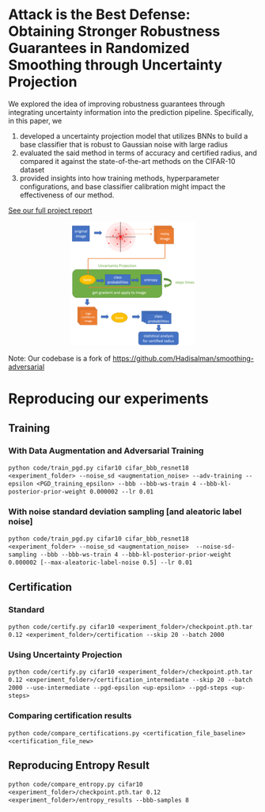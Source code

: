 # Attack is the Best Defense: Obtaining Stronger Robustness Guarantees in Randomized Smoothing through Uncertainty Projection

We explored the idea of improving robustness guarantees through integrating uncertainty information into the prediction pipeline. Specifically, in this paper, we
1. developed a uncertainty projection model that utilizes BNNs to build a base classifier that is robust to
Gaussian noise with large radius
2. evaluated the said method in terms of accuracy and certified radius, and compared it against the
state-of-the-art methods on the CIFAR-10 dataset
3. provided insights into how training methods, hyperparameter configurations, and base classifier
calibration might impact the effectiveness of our method.

[See our full project report](https://n.ethz.ch/~qifeng/asset/AttackIsTheBestDefense.pdf)

<div style="text-align: center;">
  <img src="./method-overview.png" width="50%">
</div>

Note: Our codebase is a fork of https://github.com/Hadisalman/smoothing-adversarial

# Reproducing our experiments
## Training
### With Data Augmentation and Adversarial Training
```
python code/train_pgd.py cifar10 cifar_bbb_resnet18 <experiment_folder> --noise_sd <augmentation_noise> --adv-training --epsilon <PGD_training_epsilon> --bbb --bbb-ws-train 4 --bbb-kl-posterior-prior-weight 0.000002 --lr 0.01
```

### With noise standard deviation sampling [and aleatoric label noise]
```
python code/train_pgd.py cifar10 cifar_bbb_resnet18 <experiment_folder> --noise_sd <augmentation_noise>  --noise-sd-sampling --bbb --bbb-ws-train 4 --bbb-kl-posterior-prior-weight 0.000002 [--max-aleatoric-label-noise 0.5] --lr 0.01
```

## Certification
### Standard
```
python code/certify.py cifar10 <experiment_folder>/checkpoint.pth.tar 0.12 <experiment_folder>/certification --skip 20 --batch 2000
```

### Using Uncertainty Projection
```
python code/certify.py cifar10 <experiment_folder>/checkpoint.pth.tar 0.12 <experiment_folder>/certification_intermediate --skip 20 --batch 2000 --use-intermediate --pgd-epsilon <up-epsilon> --pgd-steps <up-steps>
```

### Comparing certification results
```
python code/compare_certifications.py <certification_file_baseline> <certification_file_new>
```

## Reproducing Entropy Result
```
python code/compare_entropy.py cifar10 <experiment_folder>/checkpoint.pth.tar 0.12 <experiment_folder>/entropy_results --bbb-samples 8
```
